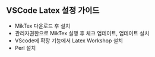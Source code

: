 
## VSCode Latex 설정 가이드

- MikTex 다운로드 후 설치
- 관리자권한으로 MikTex 실행 후 체크 업데이트, 업데이트 설치
- VScode에 확장 기능에서 Latex Workshop 설치
- Perl 설치
